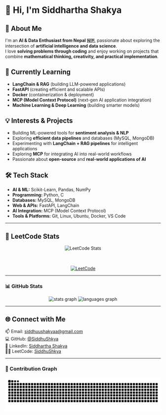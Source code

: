# 👋 Hi, I'm Siddhartha Shakya  

## 🚀 About Me  
I'm an **AI & Data Enthusiast from Nepal 🇳🇵**, passionate about exploring the intersection of **artificial intelligence and data science**.  
I love **solving problems through coding** and enjoy working on projects that combine **mathematical thinking, creativity, and practical implementation**.  

## 🌱 Currently Learning  
- **LangChain & RAG** (building LLM-powered applications)  
- **FastAPI** (creating efficient and scalable APIs)  
- **Docker** (containerization & deployment)  
- **MCP (Model Context Protocol)** (next-gen AI application integration)  
- **Machine Learning & Deep Learning** (building smarter models)  

## 💡 Interests & Projects  
- Building ML-powered tools for **sentiment analysis & NLP**  
- Exploring **efficient data pipelines** and databases (MySQL, MongoDB)  
- Experimenting with **LangChain + RAG pipelines** for intelligent applications  
- Exploring **MCP** for integrating AI into real-world workflows  
- Passionate about **open-source** and **real-world applications of AI**  

## 🛠 Tech Stack  
- **AI & ML:** Scikit-Learn, Pandas, NumPy  
- **Programming:** Python, C  
- **Databases:** MySQL, MongoDB  
- **Web & APIs:** FastAPI, LangChain  
- **AI Integration:** MCP (Model Context Protocol)  
- **Tools & Platforms:** Git, Linux, Ubuntu, Docker, VS Code  

---

## 🧩 LeetCode Stats  
<div align="center">

  <!-- Dynamic stats card -->
  <img src="https://leetcard.jacoblin.cool/S_Shakya?theme=dark&font=Baloo%20Chettan%202&ext=contest" alt="LeetCode Stats" />

  <!-- Fallback badge linking to profile -->
  <br/><br/>
  [![LeetCode](https://img.shields.io/badge/LeetCode-S_Shakya-orange?logo=leetcode&style=for-the-badge)](https://leetcode.com/S_Shakya)

</div>

---

### 📊 GitHub Stats  
<div align="center">
  <img src="https://github-readme-stats.vercel.app/api?username=SiddhuShkya&show_icons=true&include_all_commits=true&count_private=true&theme=github_dark&hide_border=true" height="150" alt="stats graph" />
  <img src="https://github-readme-stats.vercel.app/api/top-langs?username=SiddhuShkya&layout=compact&langs_count=6&theme=github_dark&hide_border=true" height="150" alt="languages graph" />
</div>

---

## 🌐 Connect with Me  
📫 Email: [siddhuushakyaa@gmail.com](mailto:siddhuushakyaa@gmail.com)  
💻 GitHub: [@SiddhuShkya](https://github.com/SiddhuShkya)  
🔗 LinkedIn: [Siddhartha Shakya](https://www.linkedin.com/in/siddhartha-shakya-5665a0236/)  
🧑‍💻 LeetCode: [SiddhuShkya](https://leetcode.com/SiddhuShkya)  

---

### 🐍 Contribution Graph  
<picture>
  <source media="(prefers-color-scheme: dark)" srcset="https://raw.githubusercontent.com/SiddhuShkya/SiddhuShkya/output/snake.svg?palette=github-dark" />
  <source media="(prefers-color-scheme: light)" srcset="https://raw.githubusercontent.com/SiddhuShkya/SiddhuShkya/output/snake.svg?palette=github-light" />
  <img src="https://raw.githubusercontent.com/SiddhuShkya/SiddhuShkya/output/snake.svg" alt="Snake animation showing contributions from 2024–2025" />
</picture>
